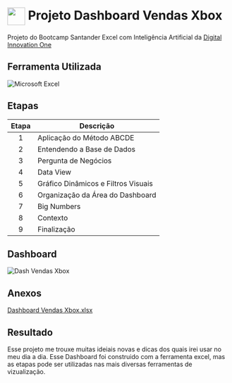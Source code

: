 <h1>
    <a href="https://www.dio.me/">
     <img align="center" width="40px" src="https://hermes.digitalinnovation.one/assets/diome/logo-minimized.png"></a>
    <span> Projeto Dashboard Vendas Xbox </span>
</h1>


Projeto do Bootcamp Santander Excel com Inteligência Artificial da
[Digital Innovation One](https://www.dio.me/)

## Ferramenta Utilizada
![Microsoft Excel](https://img.shields.io/badge/Microsoft_Excel-217346?style=for-the-badge&logo=microsoft-excel&logoColor=white)

## Etapas

 | Etapa | Descrição |
 | :---: | --------- |
 |   1   | Aplicação do Método ABCDE |
 |   2   | Entendendo a Base de Dados |
 | 3 | Pergunta de Negócios |
 | 4  | Data View |
 | 5 | Gráfico Dinâmicos e Filtros Visuais |
 | 6 | Organização da Área do Dashboard |
 | 7 | Big Numbers |
 | 8 | Contexto |
 | 9 | Finalização |

## Dashboard 

![Dash Vendas Xbox](https://github.com/user-attachments/assets/a06df00e-c281-4e2e-85b9-86539e86fd19)

## Anexos

[Dashboard Vendas Xbox.xlsx](https://github.com/user-attachments/files/20795526/Dashboard.Vendas.Xbox.xlsx)

## Resultado

Esse projeto me trouxe muitas ideiais novas e dicas dos quais
irei usar no meu dia a dia. Esse Dashboard foi construido com
a ferramenta excel, mas as etapas pode ser utilizadas nas mais 
diversas ferramentas de vizualização.
